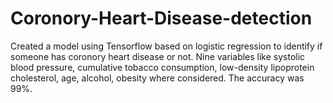 # Coronory-Heart-Disease-detection
Created a model using Tensorflow based on logistic regression to identify if someone has coronory heart disease or not. Nine variables like systolic blood pressure, cumulative tobacco consumption, low-density lipoprotein cholesterol, age, alcohol, obesity where considered. The accuracy was 99%.
